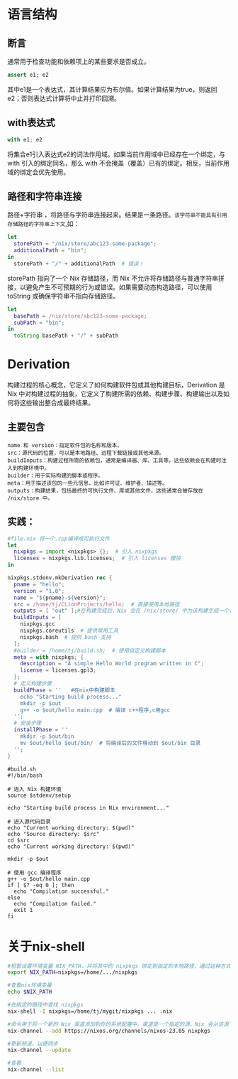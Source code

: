 # 语言结构
## 断言
通常用于检查功能和依赖项上的某些要求是否成立。
```nix
assert e1; e2
```
其中e1是一个表达式，其计算结果应为布尔值。如果计算结果为true，则返回e2；否则表达式计算将中止并打印回溯。

## with表达式​
```nix
with e1; e2
```
将集合e1引入表达式e2的词法作用域。如果当前作用域中已经存在一个绑定，与 with 引入的绑定同名，那么 with 不会掩盖（覆盖）已有的绑定。相反，当前作用域的绑定会优先使用。

## 路径和字符串连接
路径+字符串 ，将路径与字符串连接起来。结果是一条路径。`该字符串不能具有引用存储路径的字符串上下文`,如：
```nix
let
  storePath = "/nix/store/abc123-some-package";
  additionalPath = "bin";
in
  storePath + "/" + additionalPath  # 错误！
```
 storePath 指向了一个 Nix 存储路径，而 Nix 不允许将存储路径与普通字符串拼接，以避免产生不可预期的行为或错误。如果需要动态构造路径，可以使用 toString 或确保字符串不指向存储路径。
```nix
let
  basePath = /nix/store/abc123-some-package;
  subPath = "bin";
in
  toString basePath + "/" + subPath
```

# Derivation 
构建过程的核心概念，它定义了如何构建软件包或其他构建目标，Derivation 是 Nix 中对构建过程的抽象，它定义了构建所需的依赖、构建步骤、构建输出以及如何将这些输出整合成最终结果。
## 主要包含
    name 和 version：指定软件包的名称和版本。
    src：源代码的位置，可以是本地路径、远程下载链接或其他来源。
    buildInputs：构建过程所需的依赖包，通常是编译器、库、工具等。这些依赖会在构建时注入到构建环境中。
    builder：用于实际构建的脚本或程序。
    meta：用于描述该包的一些元信息，比如许可证、维护者、描述等。
    outputs：构建结果，包括最终的可执行文件、库或其他文件，这些通常会被存放在 /nix/store 中。
## 实践：
```nix
#file.nix 将一个.cpp编译成可执行文件
let
  nixpkgs = import <nixpkgs> {};  # 引入 nixpkgs
  licenses = nixpkgs.lib.licenses;  # 引入 licenses 模块
in

nixpkgs.stdenv.mkDerivation rec {
  pname = "hello";
  version = "1.0";
  name = "${pname}-${version}";
  src = /home/tj/CLionProjects/hello;  # 直接使用本地路径
  outputs = [ "out" ];#在构建完成后，Nix 会在 /nix/store/ 中为该构建生成一个目录，并将 out 路径指向那个实际的目录。
  buildInputs = [
    nixpkgs.gcc
    nixpkgs.coreutils  # 提供常用工具
    nixpkgs.bash  # 提供 bash 支持
  ];
  #builder = /home/tj/build.sh;  # 使用自定义构建脚本
  meta = with nixpkgs; {
    description = "A simple Hello World program written in C";
    license = licenses.gpl3;
  };
  # 定义构建步骤
  buildPhase = ''   #在nix中构建脚本
    echo "Starting build process..."
    mkdir -p $out
    g++ -o $out/hello main.cpp  # 编译 c++程序,c用gcc
  '';
  # 安装步骤
  installPhase = ''
    mkdir -p $out/bin
    mv $out/hello $out/bin/  # 将编译后的文件移动到 $out/bin 目录
  '';
}
```

```bush
#build.sh
#!/bin/bash

# 进入 Nix 构建环境
source $stdenv/setup

echo "Starting build process in Nix environment..."

# 进入源代码目录
echo "Current working directory: $(pwd)"
echo "Source directory: $src"
cd $src
echo "Current working directory: $(pwd)"

mkdir -p $out

# 使用 gcc 编译程序
g++ -o $out/hello main.cpp
if [ $? -eq 0 ]; then
  echo "Compilation successful."
else
  echo "Compilation failed."
  exit 1
fi

```



# 关于nix-shell
```bash
#短暂设置环境变量 NIX_PATH，并将其中的 nixpkgs 绑定到指定的本地路径，通过这种方式，Nix 会在指定的路径中查找 nixpkgs，而不是默认的在线源或其他路径
export NIX_PATH=nixpkgs=/home/.../nixpkgs   

#查看nix环境变量
echo $NIX_PATH

#在指定的路径中查找 nixpkgs
nix-shell -I nixpkgs=/home/tj/mygit/nixpkgs ... .nix

#命令用于将一个新的 Nix 渠道添加到你的系统配置中。渠道是一个指定的源，Nix 会从该源下载包和更新。如果源发生变化，Nix 会重新从新的源下载并计算依赖
nix-channel --add https://nixos.org/channels/nixos-23.05 nixpkgs

#更新频道，以便同步
nix-channel --update

#查看
nix-channel --list
```
